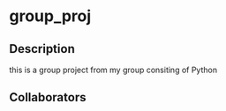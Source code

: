 # group_proj

## Description 
this is a group project from my group consiting of Python 

## Collaborators
